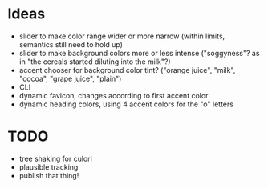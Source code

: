 # Ideas

- slider to make color range wider or more narrow (within limits, semantics still need to hold up)
- slider to make background colors more or less intense ("soggyness"? as in "the cereals started diluting into the milk"?)
- accent chooser for background color tint? ("orange juice", "milk", "cocoa", "grape juice", "plain")
- CLI
- dynamic favicon, changes according to first accent color
- dynamic heading colors, using 4 accent colors for the "o" letters

# TODO

- tree shaking for culori
- plausible tracking
- publish that thing!
